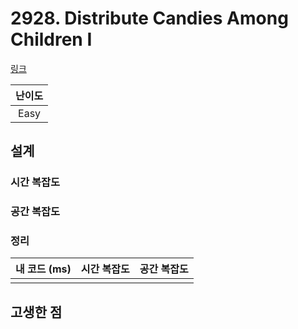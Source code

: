 # 2928. Distribute Candies Among Children I

[링크](https://leetcode.com/problems/distribute-candies-among-children-i/description/)

| 난이도 |
| :----: |
|  Easy  |

## 설계

### 시간 복잡도

### 공간 복잡도

### 정리

| 내 코드 (ms) | 시간 복잡도 | 공간 복잡도 |
| :----------: | :---------: | :---------: |
|              |             |             |

## 고생한 점
